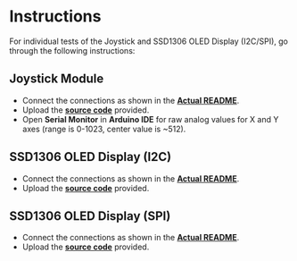 # Instructions
For individual tests of the Joystick and SSD1306 OLED Display (I2C/SPI), go through the following instructions:

## Joystick Module
- Connect the connections as shown in the [**Actual README**](Joystick_with_OLED/README.md).
- Upload the [**source code**](tests/Joystick_test.ino) provided.
- Open **Serial Monitor** in **Arduino IDE** for raw analog values for X and Y axes (range is 0-1023, center value is ~512).

## SSD1306 OLED Display (I2C)
- Connect the connections as shown in the [**Actual README**](Joystick_with_OLED/README.md).
- Upload the [**source code**](tests/SSD1306_I2C_test.ino) provided.

## SSD1306 OLED Display (SPI)
- Connect the connections as shown in the [**Actual README**](Joystick_with_OLED/README.md).
- Upload the [**source code**](tests/SSD1306_SPI_test.ino) provided.
